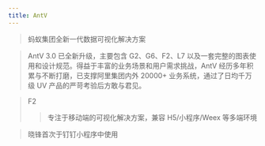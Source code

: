 ```yaml
---
title: AntV
---
```


> 蚂蚁集团全新一代数据可视化解决方案

> AntV 3.0 已全新升级，主要包含 G2、G6、F2、L7 以及一套完整的图表使用和设计规范。得益于丰富的业务场景和用户需求挑战，AntV 经历多年积累与不断打磨，已支撑阿里集团内外 20000+ 业务系统，通过了日均千万级 UV 产品的严苛考验后方敢与君见。

> F2
>
>> 专注于移动端的可视化解决方案，兼容 H5/小程序/Weex 等多端环境

> 晓锋首次于钉钉小程序中使用